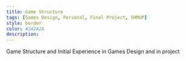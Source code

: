```yaml
---
title: Game Structure
tags: [Games Design, Personal, Final Project, SHMUP]
style: border
color: #2A2A2A
description: 
---
```


Game Structure and Initial Experience in Games Design and in project